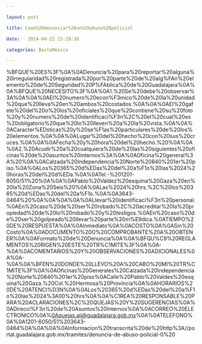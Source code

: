 ```yaml
---

layout: post

title: Como%20denunciar%20un%20abuso%20policial

date:   2014-04-22 23:29:39

categories: BastaMexico

---
```

%BFQUE%20ES%3F%0A%0ADenuncia%20para%20reportar%20alguna%20irregularidad%20registrada%20por%20parte%20de%20alg%FAn%20elemento%20de%20Seguridad%20P%FAblica%20de%20Guadalajara%0A%0A%BFQUE%20NECESITO%3F%0A%0A1.%20Se%20debe%20observar%3A%0A%0A%0AEl%20numero%20econ%F3mico%20de%20la%20unidad%20que%20lleva%20en%20ambos%20costados.%0A%0A%0AEl%20gafete%20del%20o%20los%20oficiales%20que%20contiene%20su%20foto%20y%20numero%20de%20identificaci%F3n%2C%20el%20cual%20es%20obligatorio%20que%20lo%20lleven%20a%20la%20vista.%0A%0A%0ACaracter%EDsticas%20y%20se%F1as%20particulares%20de%20los%20elementos.%0A%0A%0ALugar%20del%20hecho%20con%20sus%20cruces.%0A%0A%0AFecha%20y%20hora%20del%20hecho.%20%0A%0A%0A2.%20Acudir%20a%20cualquiera%20de%20las%20siguientes%20oficinas%20de%20asuntos%20internos%3A%0A%0AOficina%20general%3A%20%0A%0ACalzada%20Independencia%20Norte%20840%201er%20piso.%0A%0ALos%20365%20d%EDas%20del%20a%F1o%20las%2024%20horas%20del%20d%EDa.%0A%0ATel.-%201201-6050/51%20%0A%0A%0APablo%20Valdez%20esquina%20Gaza%20en%20la%20Zona%20Seis%20%0A%0ALas%2024%20hrs.%2C%20los%20365%20d%EDas%20del%20a%F1o.%0A%0A3643-0464%20%0A%0A%0A%0A%0ALlevar%20identificaci%F3n%20personal.%0AEn%20caso%20de%20ser%20robado%2C%20acreditar%20la%20propiedad%20de%20lo%20robado%20y%20testigos.%0AEn%20caso%20de%20ser%20golpeado%20llevar%20parte%20m%E9dica.%0ATIEMPO%20DE%20RESPUESTA%0A%0AInmediato%0A%0ACOSTO%0A%0ASin%20Costo%0A%0ADOCUMENTO%20O%20COMPROBANTE%20A%20OBTENER%0A%0AFormato%20de%20Denuncia%0A%0A%BFQU%C9%20REGLAMENTOS%20RIGEN%20ESTE%20TR%C1MITE%3F%0A%0A-%0A%0ACOMENTARIOS%20Y%20OBSERVACIONES%20ADICIONALES%0A%0A-%0A%0A%BFEN%20DONDE%20LLEVO%20A%20CABO%20MI%20TR%C1MITE%3F%0A%0AOficinas%20Generales%20Calzada%20Independencia%20Norte%20840%201er%20piso%0ACalle%20Pablo%20Valdes%20esquina%20Gaza.%20Col.%20Hermosa%20Provincia%0A%0AHORARIOS%20DE%20ATENCI%D3N%0A%0ALos%20365%20d%EDas%20del%20a%F1o%20las%2024%3A00%20hrs%0A%0A%C1REA%20RESPONSABLE%20PARA%20ACLARACIONES%2C%20QUEJAS%20Y%20SUGERENCIAS%0A%0ADirecci%F3n%20de%20Asuntos%20Internos%0A%0ACORREO%20ELECTRONICO%0A%0Aquejas.aij@guadalajara.gob.mx%0A%0ATELEFONO%0A%0A1201-6050/51%203643-0464%0A%0A%0A%0AInformacion%20transcrita%20de%20http%3A//portal.guadalajara.gob.mx/tramites/denuncia-de-abuso-policial-0%20
